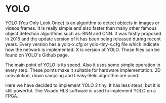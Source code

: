 # YOLO

YOLO (You Only Look Once) is an algorithm to detect objects in images or videos frames. It is really simple and also faster than many other famous object detection algorithms such as: RNN and CNN. It was firstly proposed in 2015 and the update version of it has been being released during recent years. Every version has a yolo-x.cfg or yolo-tiny-x.cfg file which indicate how the network is implemented. X is version of YOLO. Those files can be found on YOLO's Github page.

The main point of YOLO is its speed. Also it uses some simple operation in every step. These points make it suitable for hardware implementation. 2D convolution, down sampling and Leaky-Relu algorithm are used. 

Here we have decided to implement YOLO 2 tiny. It has less steps, but it is still powerful. The Vivado HLS software is used to implement  YOLO on a FPGA. 
